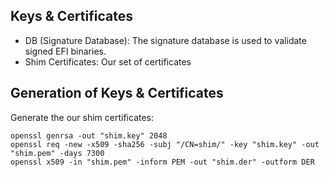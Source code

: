 ## Keys & Certificates

- DB (Signature Database): The signature database is used to validate signed EFI binaries.
- Shim Certificates: Our set of certificates


## Generation of Keys & Certificates


Generate the our shim certificates:

```
openssl genrsa -out "shim.key" 2048
openssl req -new -x509 -sha256 -subj "/CN=shim/" -key "shim.key" -out "shim.pem" -days 7300
openssl x509 -in "shim.pem" -inform PEM -out "shim.der" -outform DER
```
